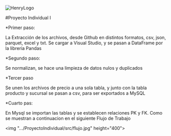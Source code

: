 ![HenryLogo](https://d31uz8lwfmyn8g.cloudfront.net/Assets/logo-henry-white-lg.png)

#Proyecto Individual I

*Primer paso:

La Extracción de los archivos, desde Github en distintos formatos, csv, json, parquet, excel y txt.
Se cargar a Visual Studio, y se pasan a DataFrame por la libreria Pandas

*Segundo paso:

Se normalizan, se hace una limpieza de datos nulos y duplicados

*Tercer paso

Se unen los archivos de precio a una sola tabla, y junto con la tabla producto y sucursal se pasan a csv, para ser exportados a MySQL

*Cuarto pas:

En Mysql se importan las tablas y se establecen relaciones PK y FK. Como se muestran a continuacion en el siguiente Flujo de Trabajo

<img ".../ProyectoIndividual/src/flujo.jpg"  height="400">
